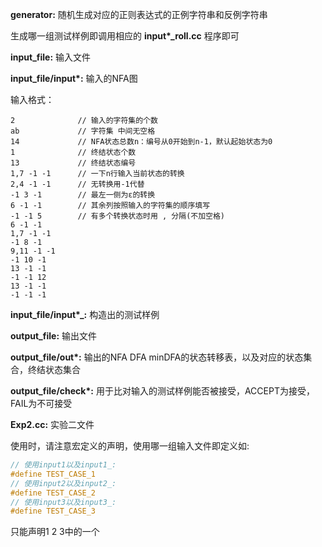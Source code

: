 __generator:__ 随机生成对应的正则表达式的正例字符串和反例字符串

生成哪一组测试样例即调用相应的 __input*\_roll.cc__ 程序即可

__input_file:__ 输入文件

__input_file/input*:__ 输入的NFA图

输入格式：
```
2              // 输入的字符集的个数
ab             // 字符集 中间无空格
14             // NFA状态总数n：编号从0开始到n-1，默认起始状态为0
1              // 终结状态个数
13             // 终结状态编号
1,7 -1 -1      // 一下n行输入当前状态的转换
2,4 -1 -1      // 无转换用-1代替
-1 3 -1        // 最左一侧为ε的转换
6 -1 -1        // 其余列按照输入的字符集的顺序填写
-1 -1 5        // 有多个转换状态时用 , 分隔(不加空格)
6 -1 -1
1,7 -1 -1
-1 8 -1
9,11 -1 -1
-1 10 -1
13 -1 -1
-1 -1 12
13 -1 -1
-1 -1 -1
```
__input_file/input*_:__ 构造出的测试样例

__output_file:__ 输出文件

__output_file/out*:__ 输出的NFA DFA minDFA的状态转移表，以及对应的状态集合，终结状态集合

__output_file/check*:__ 用于比对输入的测试样例能否被接受，ACCEPT为接受，FAIL为不可接受

__Exp2.cc:__ 实验二文件

使用时，请注意宏定义的声明，使用哪一组输入文件即定义如:
```c
// 使用input1以及input1_:
#define TEST_CASE_1
// 使用input2以及input2_:
#define TEST_CASE_2
// 使用input3以及input3_:
#define TEST_CASE_3
```
只能声明1 2 3中的一个
